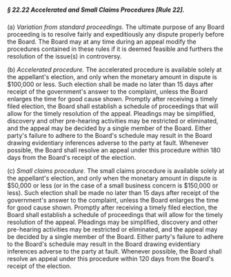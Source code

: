 ##### § 22.22 Accelerated and Small Claims Procedures [Rule 22]. #####

(a) *Variation from standard proceedings.* The ultimate purpose of any Board proceeding is to resolve fairly and expeditiously any dispute properly before the Board. The Board may at any time during an appeal modify the procedures contained in these rules if it is deemed feasible and furthers the resolution of the issue(s) in controversy.

(b) *Accelerated procedure.* The accelerated procedure is available solely at the appellant's election, and only when the monetary amount in dispute is $100,000 or less. Such election shall be made no later than 15 days after receipt of the government's answer to the complaint, unless the Board enlarges the time for good cause shown. Promptly after receiving a timely filed election, the Board shall establish a schedule of proceedings that will allow for the timely resolution of the appeal. Pleadings may be simplified, discovery and other pre-hearing activities may be restricted or eliminated, and the appeal may be decided by a single member of the Board. Either party's failure to adhere to the Board's schedule may result in the Board drawing evidentiary inferences adverse to the party at fault. Whenever possible, the Board shall resolve an appeal under this procedure within 180 days from the Board's receipt of the election.

(c) *Small claims procedure.* The small claims procedure is available solely at the appellant's election, and only when the monetary amount in dispute is $50,000 or less (or in the case of a small business concern is $150,000 or less). Such election shall be made no later than 15 days after receipt of the government's answer to the complaint, unless the Board enlarges the time for good cause shown. Promptly after receiving a timely filed election, the Board shall establish a schedule of proceedings that will allow for the timely resolution of the appeal. Pleadings may be simplified, discovery and other pre-hearing activities may be restricted or eliminated, and the appeal may be decided by a single member of the Board. Either party's failure to adhere to the Board's schedule may result in the Board drawing evidentiary inferences adverse to the party at fault. Whenever possible, the Board shall resolve an appeal under this procedure within 120 days from the Board's receipt of the election.